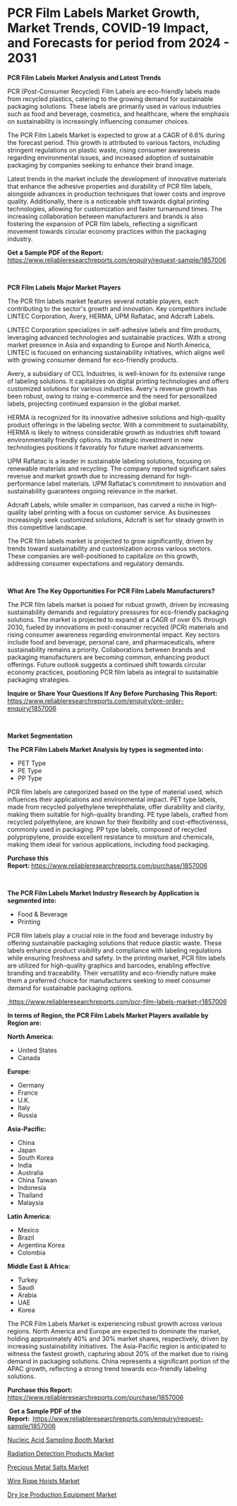 <p><h1>PCR Film Labels Market Growth, Market Trends, COVID-19 Impact, and Forecasts for period from 2024 - 2031</h1></p><p><strong>PCR Film Labels Market Analysis and Latest Trends</strong></p>
<p><p>PCR (Post-Consumer Recycled) Film Labels are eco-friendly labels made from recycled plastics, catering to the growing demand for sustainable packaging solutions. These labels are primarily used in various industries such as food and beverage, cosmetics, and healthcare, where the emphasis on sustainability is increasingly influencing consumer choices.</p><p>The PCR Film Labels Market is expected to grow at a CAGR of 6.6% during the forecast period. This growth is attributed to various factors, including stringent regulations on plastic waste, rising consumer awareness regarding environmental issues, and increased adoption of sustainable packaging by companies seeking to enhance their brand image. </p><p>Latest trends in the market include the development of innovative materials that enhance the adhesive properties and durability of PCR film labels, alongside advances in production techniques that lower costs and improve quality. Additionally, there is a noticeable shift towards digital printing technologies, allowing for customization and faster turnaround times. The increasing collaboration between manufacturers and brands is also fostering the expansion of PCR film labels, reflecting a significant movement towards circular economy practices within the packaging industry.</p></p>
<p><strong>Get a Sample PDF of the Report:&nbsp;</strong> <a href="https://www.reliableresearchreports.com/enquiry/request-sample/1857006?utm_campaign=10&utm_medium=2&utm_source=Github&utm_content=ia&utm_term=20102024&utm_id=pcr-film-labels">https://www.reliableresearchreports.com/enquiry/request-sample/1857006</a></p>
<p>&nbsp;</p>
<p><strong>PCR Film Labels Major Market Players</strong></p>
<p><p>The PCR film labels market features several notable players, each contributing to the sector's growth and innovation. Key competitors include LINTEC Corporation, Avery, HERMA, UPM Raflatac, and Adcraft Labels.</p><p>LINTEC Corporation specializes in self-adhesive labels and film products, leveraging advanced technologies and sustainable practices. With a strong market presence in Asia and expanding to Europe and North America, LINTEC is focused on enhancing sustainability initiatives, which aligns well with growing consumer demand for eco-friendly products.</p><p>Avery, a subsidiary of CCL Industries, is well-known for its extensive range of labeling solutions. It capitalizes on digital printing technologies and offers customized solutions for various industries. Avery's revenue growth has been robust, owing to rising e-commerce and the need for personalized labels, projecting continued expansion in the global market.</p><p>HERMA is recognized for its innovative adhesive solutions and high-quality product offerings in the labeling sector. With a commitment to sustainability, HERMA is likely to witness considerable growth as industries shift toward environmentally friendly options. Its strategic investment in new technologies positions it favorably for future market advancements.</p><p>UPM Raflatac is a leader in sustainable labeling solutions, focusing on renewable materials and recycling. The company reported significant sales revenue and market growth due to increasing demand for high-performance label materials. UPM Raflatac’s commitment to innovation and sustainability guarantees ongoing relevance in the market.</p><p>Adcraft Labels, while smaller in comparison, has carved a niche in high-quality label printing with a focus on customer service. As businesses increasingly seek customized solutions, Adcraft is set for steady growth in this competitive landscape.</p><p>The PCR film labels market is projected to grow significantly, driven by trends toward sustainability and customization across various sectors. These companies are well-positioned to capitalize on this growth, addressing consumer expectations and regulatory demands.</p></p>
<p>&nbsp;</p>
<p><strong>What Are The Key Opportunities For PCR Film Labels Manufacturers?</strong></p>
<p><p>The PCR film labels market is poised for robust growth, driven by increasing sustainability demands and regulatory pressures for eco-friendly packaging solutions. The market is projected to expand at a CAGR of over 6% through 2030, fueled by innovations in post-consumer recycled (PCR) materials and rising consumer awareness regarding environmental impact. Key sectors include food and beverage, personal care, and pharmaceuticals, where sustainability remains a priority. Collaborations between brands and packaging manufacturers are becoming common, enhancing product offerings. Future outlook suggests a continued shift towards circular economy practices, positioning PCR film labels as integral to sustainable packaging strategies.</p></p>
<p><strong>Inquire or Share Your Questions If Any Before Purchasing This Report:</strong> <a href="https://www.reliableresearchreports.com/enquiry/pre-order-enquiry/1857006?utm_campaign=10&utm_medium=2&utm_source=Github&utm_content=ia&utm_term=20102024&utm_id=pcr-film-labels">https://www.reliableresearchreports.com/enquiry/pre-order-enquiry/1857006</a></p>
<p>&nbsp;</p>
<p><strong>Market Segmentation</strong></p>
<p><strong>The PCR Film Labels Market Analysis by types is segmented into:</strong></p>
<p><ul><li>PET Type</li><li>PE Type</li><li>PP Type</li></ul></p>
<p><p>PCR film labels are categorized based on the type of material used, which influences their applications and environmental impact. PET type labels, made from recycled polyethylene terephthalate, offer durability and clarity, making them suitable for high-quality branding. PE type labels, crafted from recycled polyethylene, are known for their flexibility and cost-effectiveness, commonly used in packaging. PP type labels, composed of recycled polypropylene, provide excellent resistance to moisture and chemicals, making them ideal for various applications, including food packaging.</p></p>
<p><strong>Purchase this Report:&nbsp;</strong><a href="https://www.reliableresearchreports.com/purchase/1857006?utm_campaign=10&utm_medium=2&utm_source=Github&utm_content=ia&utm_term=20102024&utm_id=pcr-film-labels">https://www.reliableresearchreports.com/purchase/1857006</a></p>
<p>&nbsp;</p>
<p><strong>The PCR Film Labels Market Industry Research by Application is segmented into:</strong></p>
<p><ul><li>Food & Beverage</li><li>Printing</li></ul></p>
<p><p>PCR film labels play a crucial role in the food and beverage industry by offering sustainable packaging solutions that reduce plastic waste. These labels enhance product visibility and compliance with labeling regulations while ensuring freshness and safety. In the printing market, PCR film labels are utilized for high-quality graphics and barcodes, enabling effective branding and traceability. Their versatility and eco-friendly nature make them a preferred choice for manufacturers seeking to meet consumer demand for sustainable packaging options.</p></p>
<p><a href="https://www.reliableresearchreports.com/pcr-film-labels-market-r1857006?utm_campaign=10&utm_medium=2&utm_source=Github&utm_content=ia&utm_term=20102024&utm_id=pcr-film-labels">&nbsp;https://www.reliableresearchreports.com/pcr-film-labels-market-r1857006</a></p>
<p><strong>In terms of Region, the PCR Film Labels Market Players available by Region are:</strong></p>
<p>
    <p> <strong> North America: </strong>
        <ul>
            <li>United States</li>
            <li>Canada</li>
        </ul>
        </p> 
    <p> <strong> Europe: </strong>
        <ul>
            <li>Germany</li>
            <li>France</li>
            <li>U.K.</li>
            <li>Italy</li>
            <li>Russia</li>
        </ul>
        </p> 
    <p> <strong> Asia-Pacific: </strong>
        <ul>
            <li>China</li>
            <li>Japan</li>
            <li>South Korea</li>
            <li>India</li>
            <li>Australia</li>
            <li>China Taiwan</li>
            <li>Indonesia</li>
            <li>Thailand</li>
            <li>Malaysia</li>
        </ul>
        </p> 
    <p> <strong> Latin America: </strong>
        <ul>
            <li>Mexico</li>
            <li>Brazil</li>
            <li>Argentina Korea</li>
            <li>Colombia</li>
        </ul>
        </p> 
    <p> <strong> Middle East & Africa: </strong>
        <ul>
            <li>Turkey</li>
            <li>Saudi</li>
            <li>Arabia</li>
            <li>UAE</li>
            <li>Korea</li>
        </ul>
    </p>
    </p>
<p><p>The PCR Film Labels Market is experiencing robust growth across various regions. North America and Europe are expected to dominate the market, holding approximately 40% and 30% market shares, respectively, driven by increasing sustainability initiatives. The Asia-Pacific region is anticipated to witness the fastest growth, capturing about 20% of the market due to rising demand in packaging solutions. China represents a significant portion of the APAC growth, reflecting a strong trend towards eco-friendly labeling solutions.</p></p>
<p><strong>Purchase this Report: </strong><a href="https://www.reliableresearchreports.com/purchase/1857006?utm_campaign=10&utm_medium=2&utm_source=Github&utm_content=ia&utm_term=20102024&utm_id=pcr-film-labels">https://www.reliableresearchreports.com/purchase/1857006</a></p>
<p>&nbsp;<strong>Get a Sample PDF of the Report:&nbsp;&nbsp;</strong><a href="https://www.reliableresearchreports.com/enquiry/request-sample/1857006?utm_campaign=10&utm_medium=2&utm_source=Github&utm_content=ia&utm_term=20102024&utm_id=pcr-film-labels">https://www.reliableresearchreports.com/enquiry/request-sample/1857006</a></p>
<p><strong></strong></p>
<p><p><a href="https://github.com/Annahawkins697/Market-Research-Report-List-1/blob/main/nucleic-acid-sampling-booth-market.md?utm_campaign=10&utm_medium=2&utm_source=Github&utm_content=ia&utm_term=20102024&utm_id=pcr-film-labels">Nucleic Acid Sampling Booth Market</a></p><p><a href="https://issuu.com/reportprime-2/docs/radiation-detection-products-market_73fb8cf2f4726e?utm_campaign=10&utm_medium=2&utm_source=Github&utm_content=ia&utm_term=20102024&utm_id=pcr-film-labels">Radiation Detection Products Market</a></p><p><a href="https://github.com/MCGEE-CRANECaitlyn/Market-Research-Report-List-1/blob/main/precious-metal-salts-market.md?utm_campaign=10&utm_medium=2&utm_source=Github&utm_content=ia&utm_term=20102024&utm_id=pcr-film-labels">Precious Metal Salts Market</a></p><p><a href="https://www.linkedin.com/pulse/charting-future-comprehensive-analysis-global-wire-rope-g4hve?utm_campaign=10&utm_medium=2&utm_source=Github&utm_content=ia&utm_term=20102024&utm_id=pcr-film-labels">Wire Rope Hoists Market</a></p><p><a href="https://www.linkedin.com/pulse/global-perspectives-dry-ice-production-equipment-market-trends-elsxe?utm_campaign=10&utm_medium=2&utm_source=Github&utm_content=ia&utm_term=20102024&utm_id=pcr-film-labels">Dry Ice Production Equipment Market</a></p></p>